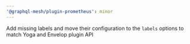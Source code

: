 ```yaml
---
'@graphql-mesh/plugin-prometheus': minor
---
```


Add missing labels and move their configuration to the `labels` options to match Yoga and Envelop
plugin API
